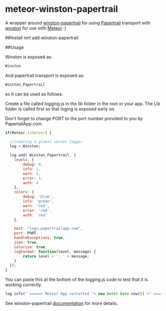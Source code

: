 meteor-winston-papertrail
===============
A wrapper around [winston-papertrail](https://github.com/kenperkins/winston-papertrail) for using [Papertrail](https://papertrailapp.com) transport with [winston](https://github.com/flatiron/winston.git) for use with [Meteor](http://meteor.com) :)


##Install
mrt add winston-papertrail

##Usage

Winston is exposed as:

``` js
Winston
```

And papertrail transport is exposed as:

``` js
Winston_Papertrail
```

so it can be used as follows:

Create a file called logging.js in the lib folder in the root or your app.
The Lib folder is called first so that loging is exposed early on.

Don't forget to change PORT to the port number provided to you by PapertailApp.com.

``` js
if(Meteor.isServer) {

  //creating a global server logger
  log = Winston;

  log.add( Winston_Papertrail, {
  	levels: {
  		debug: 0,
  		info: 1,
  		warn: 2,
  		error: 3,
  		auth: 4
  	},
  	colors: {
  		debug: 'blue',
  		info: 'green',
  		warn: 'red',
  		error: 'red',
  		auth: 'red'
  	},

  	host: "logs.papertrailapp.com",
  	port: PORT,
  	handleExceptions: true,
  	json: true,
  	colorize: true,
  	logFormat: function(level, message) {
  		return level + ': ' + message;
  	}
  });
}
```
You can paste this at the bottom of the logging.js code to test that it is working correctly.

``` js
log.info(" =====> Meteor App restarted "+ new Date( Date.now()) +" <=====");
```
See winston-papertrail [documentation](https://github.com/stuartfenton/meteor-winston-papertrail) for more details.
